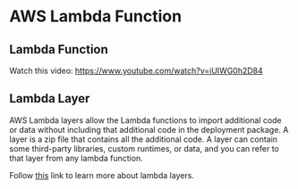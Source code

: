 # AWS Lambda Function

## Lambda Function

Watch this video: https://www.youtube.com/watch?v=iUIWG0h2D84

## Lambda Layer

AWS Lambda layers allow the Lambda functions to import additional code or data without including that additional code in the deployment package.
A layer is a zip file that contains all the additional code. A layer can contain some third-party libraries, custom runtimes, or data, and you can refer to that layer from any lambda function.

Follow [this](https://aws.plainenglish.io/everything-you-need-to-know-about-aws-lambda-layers-bf1aea363289) link to learn more about lambda layers.


